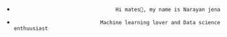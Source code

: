 -                                      Hi mates👋, my name is Narayan jena                                  
-                                 Machine learning lover and Data science enthuusiast

